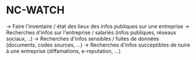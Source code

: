 # NC-WATCH
-> Faire l'inventaire / état des lieux des infos publiques sur une entreprise -> Recherches d'infos sur l'entreprise / salariés (infos publiques, réseaux sociaux, ..) -> Recherches d'infos sensibles / fuites de données (documents, codes sources, ...) -> Recherches d'infos succeptibles de nuire à une entreprise (diffamations, e-reputation, ...)
